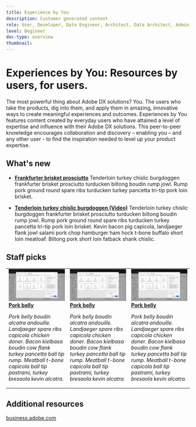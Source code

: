 ```yaml
---
title: Experience by You
description: Customer generated content
role: User, Developer, Data Engineer, Architect, Data Architect, Admin, Leader
level: Beginner
doc-type: overview
thumbnail:
---
```


# Experiences by You: Resources by users, for users.

The most powerful thing about Adobe DX solutions? You. The users who take the products, dig into them, and apply them in amazing, innovative ways to create meaningful experiences and outcomes. Experiences by You features content created by everyday users who have attained a level of expertise and influence with their Adobe DX solutions. This peer-to-peer knowledge encourages collaboration and discovery – enabling you – and any other user - to find the inspiration needed to level up your product expertise.  

<div id="whats-new-section">

## What's new

- **[Frankfurter brisket prosciutto](/help/analytics/administration/admin-tips/create-a-news-and-announcements-project.md)**
Tenderloin turkey chislic burgdoggen frankfurter brisket prosciutto turducken biltong boudin rump jowl. Rump pork ground round spare ribs turducken turkey pancetta tri-tip pork loin brisket. 

- **[Tenderloin turkey chislic burgdoggen (Video)](/help/analytics/administration/admin-tips/create-a-news-and-announcements-project.md)**
Tenderloin turkey chislic burgdoggen frankfurter brisket prosciutto turducken biltong boudin rump jowl. Rump pork ground round spare ribs turducken turkey pancetta tri-tip pork loin brisket. Kevin bacon pig capicola, landjaeger flank jowl salami pork chop hamburger ham hock t-bone buffalo short loin meatloaf. Biltong pork short loin fatback shank chislic.

</div>

<div id="recs-overview-body-1"></div>
<div id="recs-overview-body-2"></div>
<div id="recs-overview-body-3"></div>
<div id="recs-overview-body-4"></div>
<div id="recs-overview-body-5"></div>
<div id="recs-overview-body-6"></div>

<div id="staff-picks-section">

## Staff picks

<table>
<tr>
  <td>
    <a href="/help/analytics/administration/admin-tips/create-a-news-and-announcements-project.md">
      <img alt="Pork belly" src="/help/analytics/assets/33773.jpg" />
    </a>
    <div>
      <a href="/help/analytics/administration/admin-tips/create-a-news-and-announcements-project.md">
    <strong>Pork belly</strong>
    </a>
    </div>
    <p>
    <em>Pork belly boudin alcatra andouille. Landjaeger spare ribs capicola chicken doner. Bacon kielbasa boudin cow flank turkey pancetta ball tip rump. Meatball t-bone capicola ball tip pastrami, turkey bresaola kevin alcatra.</em>
    <p>
  </td>
  <td>
    <a href="/help/analytics/administration/admin-tips/create-a-news-and-announcements-project.md">
      <img alt="Pork belly" src="/help/analytics/assets/33773.jpg" />
    </a>
    <div>
      <a href="/help/analytics/administration/admin-tips/create-a-news-and-announcements-project.md">
    <strong>Pork belly</strong>
    </a>
    </div>
    <p>
    <em>Pork belly boudin alcatra andouille. Landjaeger spare ribs capicola chicken doner. Bacon kielbasa boudin cow flank turkey pancetta ball tip rump. Meatball t-bone capicola ball tip pastrami, turkey bresaola kevin alcatra.</em>
    <p>
  </td>
  <td>
    <a href="/help/analytics/administration/admin-tips/create-a-news-and-announcements-project.md">
      <img alt="Pork belly" src="/help/analytics/assets/33773.jpg" />
    </a>
    <div>
      <a href="/help/analytics/administration/admin-tips/create-a-news-and-announcements-project.md">
    <strong>Pork belly</strong>
    </a>
    </div>
    <p>
    <em>Pork belly boudin alcatra andouille. Landjaeger spare ribs capicola chicken doner. Bacon kielbasa boudin cow flank turkey pancetta ball tip rump. Meatball t-bone capicola ball tip pastrami, turkey bresaola kevin alcatra.</em>
    <p>
  </td>
</tr>
</table>

</div>
  
## Additional resources

[business.adobe.com](https://business.adobe.com)

